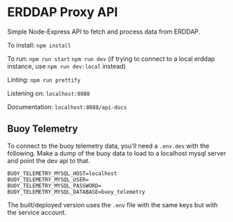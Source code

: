 # ERDDAP Proxy API

Simple Node-Express API to fetch and process data from ERDDAP.

To install:
`npm install`

To run:
`npm run start`
`npm run dev` (if trying to connect to a local erddap instance, use `npm run dev:local` instead)

Linting:
`npm run prettify`

Listening on:
`localhost:8088`

Documentation:
`localhost:8088/api-docs`


## Buoy Telemetry

To connect to the buoy telemetry data, you'll need a `.env.dev` with the following.  Make a dump of the buoy data to load to a localhost mysql server and point the dev api to that.

```
BUOY_TELEMETRY_MYSQL_HOST=localhost
BUOY_TELEMETRY_MYSQL_USER=
BUOY_TELEMETRY_MYSQL_PASSWORD=
BUOY_TELEMETRY_MYSQL_DATABASE=buoy_telemetry
```

The built/deployed version uses the `.env` file with the same keys but with the service account.
